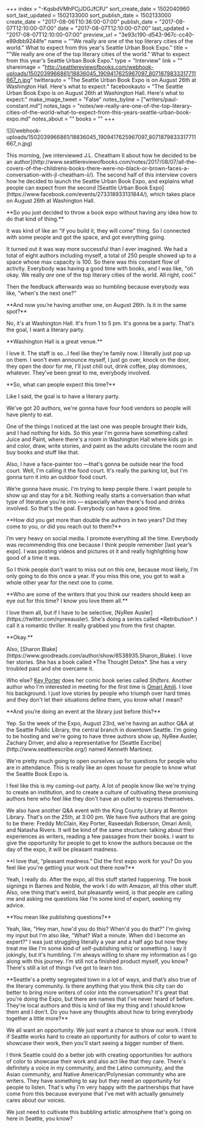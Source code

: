 +++
index = "-KqsbdVMhPCjJDGJfCPJ"
sort_create_date = 1502040960
sort_last_updated = 1502133000
sort_publish_date = 1502133000
create_date = "2017-08-06T10:36:00-07:00"
publish_date = "2017-08-07T12:10:00-07:00"
date = "2017-08-07T12:10:00-07:00"
last_updated = "2017-08-07T12:10:00-07:00"
preview_url = "3e93c190-d543-967c-cc40-e89dbb9244fe"
name = "\"We really are one of the top literary cities of the world.\" What to expect from this year's Seattle Urban Book Expo."
title = "\"We really are one of the top literary cities of the world.\" What to expect from this year's Seattle Urban Book Expo."
type = "Interview"
link = ""
shareimage = "http://seattlereviewofbooks.com/webhook-uploads/1502039966861/18836045_1909417625967097_8071879833317711667_n.jpg"
twitterauto = "The Seattle Urban Book Expo is on August 26th at Washington Hall. Here's what to expect:"
facebookauto = "The Seattle Urban Book Expo is on August 26th at Washington Hall. Here's what to expect:"
make_image_tweet = "False"
notes_byline = ["writers/paul-constant.md"]
notes_tags = "notes/we-really-are-one-of-the-top-literary-cities-of-the-world-what-to-expect-from-this-years-seattle-urban-book-expo.md"
notes_about = ""
books = ""
+++
<p class="image">![](/webhook-uploads/1502039966861/18836045_1909417625967097_8071879833317711667_n.jpg)</p>

<p class="intro">This morning, [we interviewed J.L. Cheatham II about how he decided to be an author](http://www.seattlereviewofbooks.com/notes/2017/08/07/all-the-covers-of-the-childrens-books-there-were-no-black-or-brown-faces-a-conversation-with-jl-cheatham-ii/). The second half of this interview covers how he decided to launch the Seattle Urban Book Expo, and explains what people can expect from the second [Seattle Urban Book Expo](https://www.facebook.com/events/273318933131844/), which takes place on August 26th at Washington Hall.</p>

<p class="noindent">**So you just decided to throw a book expo without having any idea how to do that kind of thing.**</p>

<p class="noindent">It was kind of like an “if you build it, they will come” thing. So I connected with some people and got the space, and got everything going.</p>

It turned out it was way more successful than I ever imagined. We had a total of eight authors including myself, a total of 250 people showed up to a space whose max capacity is 100. So there was this constant flow of activity. Everybody was having a good time with books, and I was like, "oh okay. We really *are* one of the top literary cities of the world. All right, cool."

Then the feedback afterwards was so humbling because everybody was like, “when's the next one?” 

<p class="noindent">**And now you’re having another one, on August 26th. Is it in the same spot?**</p>

<p class="noindent">No, it's at Washington Hall. It's from 1 to 5 pm. It's gonna be a party. That's the goal, I want a literary party.</p>

<p class="noindent">**Washington Hall is a great venue.**</p>

<p class="noindent">I love it. The staff is so…I feel like they're family now. I literally just pop up on them. I won't even announce myself, I just go over, knock on the door, they open the door for me, I'll just chill out, drink coffee, play dominoes, whatever. They've been great to me, everybody involved.</p>

<p class="noindent">**So, what can people expect this time?**</p>

<p class="noindent">Like I said, the goal is to have a literary party.</p>

We've got 20 authors, we're gonna have four food vendors so people will have plenty to eat. 

One of the things I noticed at the last one was people brought their kids, and I had nothing for kids. So this year I'm gonna have something called Juice and Paint, where there's a room in Washington Hall where kids go in and color, draw, write stories, and paint as the adults circulate the room and buy books and stuff like that. 

Also, I have a face-painter too —that's gonna be outside near the food court. 
Well, I'm calling it the food court. It's really the parking lot, but I'm gonna turn it into an outdoor food court. 

We’re gonna have music. I'm trying to keep people there. I want people to show up and stay for a bit. Nothing really starts a conversation than what type of literature you're into — especially when there's food and drinks involved. So that's the goal. Everybody can have a good time.

<p class="noindent">**How did you get more than double the authors in two years? Did they come to you, or did you reach out to them?**</p>

<p class="noindent">I’m very heavy on social media. I promote everything all the time. Everybody was recommending this one because I think people remember [last year’s expo]. I was posting videos and pictures ot it and really highlighting how good of a time it was.</p> 

So I think people don't want to miss out on this one, because most likely, I'm only going to do this once a year. If you miss this one, you got to wait a whole other year for the next one to come.

<p class="noindent">**Who are some of the writers that you think our readers should keep an eye out for this time? I know you love them all.**</p>

<p class="noindent">I love them all, but if I have to be selective, [NyRee Ausler](https://twitter.com/nyreeausler). She's doing a series called *Retribution*. I call it a romantic thriller. It really grabbed you from the first chapter.</p>

<p class="noindent">**Okay.**</p>

<p class="noindent">Also, [Sharon Blake](https://www.goodreads.com/author/show/6538935.Sharon_Blake). I love her stories. She has a book called *The Thought Detox*. She has a very troubled past and she overcame it.</p>

Who else? [Key Porter]( https://www.facebook.com/SUBE2016/photos/a.1774509172791277.1073741828.1745291912379670/1917350001840526/?type=3&theater) does her comic book series called *Shifters*. Another author who I'm interested in meeting for the first time is [Omari Amili](https://www.tacoma.uw.edu/news/article/omari-amili-breaking-cycle). I love his background. I just love stories by people who triumph over hard times and they don't let their situations define them, you know what I mean? 

<p class="noindent">**And you’re doing an event at the library just before this?**</p>

<p class="noindent">Yep. So the week of the Expo, August 23rd, we're having an author Q&A at the Seattle Public Library, the central branch in downtown Seattle. I'm going to be hosting and we're going to have three authors show up, NyRee Ausler, Zachary Driver, and also a representative for [Seattle Escribe](http://www.seattleescribe.org/) named Kenneth Martinez.</p>

We're pretty much going to open ourselves up for questions for people who are in attendance. This is really like an open house for people to know what the Seattle Book Expo is.  

I feel like this is my coming-out party. A lot of people know like we're trying to create an institution, and to create a culture of cultivating these promising authors here who feel like they don't have an outlet to express themselves.

We also have another Q&A event with the King County Library at Renton Library. That's on the 25th, at 3:00 pm. We have five authors that are going to be there: Freddy McClain, Key Porter, Raseedah Roberson, Omari Amili, and Natasha Rivers. It will be kind of the same structure: talking about their experiences as writers, reading a few passages from their books. I want to give the opportunity for people to get to know the authors because on the day of the expo, it will be pleasant madness. 

<p class="noindent">**I love that, “pleasant madness.” Did the first expo work for you? Do you feel like you're getting your work out there now?**</p>

<p class="noindent">Yeah, I really do. After the expo, all this stuff started happening. The book signings in Barnes and Noble, the work I do with Amazon, all this other stuff. Also, one thing that's weird, but pleasantly weird, is that people are calling me and asking me questions like I'm some kind of expert, seeking my advice.</p>

<p class="noindent">**You mean like publishing questions?**</p>

<p class="noindent">Yeah, like, "Hey man, how'd you do this? When'd you do that?" I'm giving my input but I'm also like, "What? Wait a minute. When did I become an expert?" I was just struggling literally a year and a half ago but now they treat me like I'm some kind of self-publishing whiz or something. I say it jokingly, but it's humbling. I'm always willing to share my information as I go along with this journey. I’m still not a finished product myself, you know? There's still a lot of things I've got to learn too.<p>


<p class="noindent">**Seattle's a pretty segregated town in a lot of ways, and that’s also true of the literary community. Is there anything that you think this city can do better to bring more writers of color into the conversation? It's great that you're doing the Expo, but there are names that I've never heard of before. They're local authors and this is kind of like my thing and I should know them and I don't. Do you have any thoughts about how to bring everybody together a little more?**</p>

<p class="noindent">We all want an opportunity. We just want a chance to show our work. I think if Seattle works hard to create an opportunity for authors of color to want to showcase their work, then you'll start seeing a bigger number of them.</p> 

I think Seattle could do a better job with creating opportunities for authors of color to showcase their work and also act like that they care. There's definitely a voice in my community, and the Latino community, and the Asian community, and Native American/Polynesian community who are writers. They have something to say but they need an opportunity for people to listen. That's why I'm very happy with the partnerships that have come from this because everyone that I've met with actually genuinely cares about our voices.

We just need to cultivate this bubbling artistic atmosphere that's going on here in Seattle, you know?

